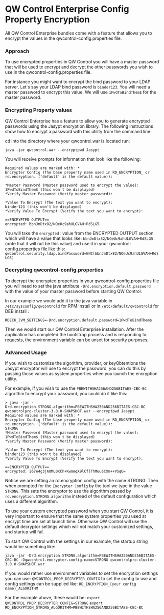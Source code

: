 # QW Control Enterprise Config Property Encryption

All QW Control Enterprise bundles come with a feature that allows you to encrypt the values in the qwcontrol-config.properties file.

### Approach

To use encrypted properties in QW Control you will have a master password that will be used to encrypt and decrypt the other passwords you wish to use in the qwcontrol-config.properties file.

For instance you might want to encrypt the bind password to your LDAP server. Let's say your LDAP bind password is `binder123`. You will need a master password to encrypt this value. We will use `1PwdToBindThem$` for the master password.

### Encrypting Property values

QW Control Enterprise has a feature to allow you to generate encrypted passwords using the Jasypt encryption library. The following instructions show how to encrypt a password with this utility from the command line.

cd into the directory where your qwcontrol.war is located
run:

```shell
java -jar qwcontrol.war --encryptpwd Jasypt

```

You will receive prompts for information that look like the following:

```
Required values are marked with: *
Encrypter Config (The base property name used in RD_ENCRYPTION_ or rd.encryption. ('default' is the default value)):

*Master Password (Master password used to encrypt the value):
1PwdToBindThem$ (this won't be displayed)
*Verify Master Password (Verify master password):

*Value To Encrypt (The text you want to encrypt):
binder123 (this won't be displayed)
*Verify Value To Encrypt (Verify the text you want to encrypt):

==ENCRYPTED OUTPUT==
encrypted: bbnJmDtx82/NOeUc9ahULGVAH+RdSLG5
```

You will take the `encrypted:` value from the ENCRYPTED OUTPUT section which will have a value that looks like: `bbnJmDtx82/NOeUc9ahULGVAH+RdSLG5` (note that it will not be this value) and use it in your qwcontrol-config.properties file like this:
`qwcontrol.security.ldap.bindPassword=ENC(bbnJmDtx82/NOeUc9ahULGVAH+RdSLG5)`

### Decrypting qwcontrol-config.properties

To decrypt the encrypted properties in your qwcontrol-config.properties file you will need to set the java attribute `-Drd.encryption.default.password` with the value of your master password before starting QW Control.

In our example we would add it to the java variable in `/etc/sysconfig/qwcontrold` for RPM install or in `/etc/default/qwcontrold` for DEB install :

```shell
RDECK_JVM_SETTINGS=-Drd.encryption.default.password=1PwdToBindThem$
```

Then we would start our QW Control Enterprise installation. After the application has completed the bootstrap process and is responding to requests, the environment variable can be unset for security purposes.

### Advanced Usage

If you wish to customize the algorithm, provider, or keyObtentions the Jasypt encryptor will use to encrypt the password, you can do this by passing those
values as system properties when you launch the encryption utility.

For example, if you wish to use the `PBEWITHSHA256AND256BITAES-CBC-BC` algorithm to encrypt your password, you could do it like this:

```shell
> java -jar -Drd.encryption.STRONG.algorithm=PBEWITHSHA256AND256BITAES-CBC-BC qwcontrolpro-cluster-3.0.0-SNAPSHOT.war --encryptpwd Jasypt
Required values are marked with: *
Encrypter Config (The base property name used in RD_ENCRYPTION_ or rd.encryption. ('default' is the default value)):
STRONG
*Master Password (Master password used to encrypt the value):
1PwdToBindThem$ (this won't be displayed)
*Verify Master Password (Verify master password):

*Value To Encrypt (The text you want to encrypt):
binder123 (this won't be displayed)
*Verify Value To Encrypt (Verify the text you want to encrypt):

==ENCRYPTED OUTPUT==
encrypted: i67e4g3jAUML0KCh+KwmnqX9lCflThMuu6CXm++VSqU=
```

Notice we are setting an rd.encryption config with the name STRONG. Then when prompted for the `Encrypter Config` by the tool we type in the value `STRONG`.
This sets the encryptor to use the algorithm passed by `rd.encryption.STRONG.algorithm` instead of the default configuration which uses a different algorithm.

To use your custom encrypted password when you start QW Control, it is very important to ensure that the same system properties you used at encrypt time
are set at launch time. Otherwise QW Control will use the default decryptor settings which will not match your customized settings, and startup will fail.

To start QW Control with the settings in our example, the startup string would be something like:

```shell
java -jar -Drd.encryption.STRONG.algorithm=PBEWITHSHA256AND256BITAES-CBC-BC -Dqwcontrol.encrypter.config.name=STRONG qwcontrolpro-cluster-3.0.0-SNAPSHOT.war
```

If you would rather use environment variables to set the encryption settings you can use:
`QWCONTROL_PROP_DECRYPTER_CONFIG` to set the config to use
and config settings can be supplied like:
`RD_ENCRYPTION_{your config name}_ALGORITHM`

For the example above, these would be:
`export QWCONTROL_PROP_DECRYPTER_CONFIG=STRONG`
`export RD_ENCRYPTION_STRONG_ALGORITHM=PBEWITHSHA256AND256BITAES-CBC-BC`
